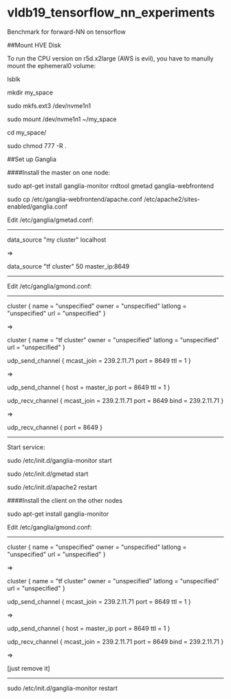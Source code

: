 # vldb19_tensorflow_nn_experiments

Benchmark for forward-NN on tensorflow

##Mount HVE Disk

To run the CPU version on r5d.x2large (AWS is evil), you have to manully mount the ephemeral0 volume:

lsblk

mkdir my_space

sudo mkfs.ext3 /dev/nvme1n1

sudo mount /dev/nvme1n1 ~/my_space

cd my_space/

sudo chmod 777 -R .

##Set up Ganglia

####Install the master on one node:

sudo apt-get install ganglia-monitor rrdtool gmetad ganglia-webfrontend

sudo cp /etc/ganglia-webfrontend/apache.conf /etc/apache2/sites-enabled/ganglia.conf

Edit /etc/ganglia/gmetad.conf:

---
data_source "my cluster" localhost 

=> 

data_source "tf cluster" 50 master_ip:8649

---

Edit /etc/ganglia/gmond.conf:

---
cluster {
    name = "unspecified"
    owner = "unspecified"
    latlong = "unspecified"
    url = "unspecified"
}

=>

cluster {
    name = "tf cluster"
    owner = "unspecified"
    latlong = "unspecified"
    url = "unspecified"
}


udp_send_channel {
    mcast_join = 239.2.11.71
    port = 8649
    ttl = 1
}

=>

udp_send_channel {
    host = master_ip
    port = 8649
    ttl = 1
}

udp_recv_channel {
    mcast_join = 239.2.11.71
    port = 8649
    bind = 239.2.11.71
}

=>

udp_recv_channel {
    port = 8649
}

---
Start service:

sudo /etc/init.d/ganglia-monitor start

sudo /etc/init.d/gmetad start

sudo /etc/init.d/apache2 restart

####Install the client on the other nodes

sudo apt-get install ganglia-monitor

Edit /etc/ganglia/gmond.conf:

---
cluster {
    name = "unspecified"
    owner = "unspecified"
    latlong = "unspecified"
    url = "unspecified"
}

=>

cluster {
    name = "tf cluster"
    owner = "unspecified"
    latlong = "unspecified"
    url = "unspecified"
}


udp_send_channel {
    mcast_join = 239.2.11.71
    port = 8649
    ttl = 1
}

=>

udp_send_channel {
    host = master_ip
    port = 8649
    ttl = 1
}

udp_recv_channel {
    mcast_join = 239.2.11.71
    port = 8649
    bind = 239.2.11.71
}

=>

[just remove it]

---

sudo /etc/init.d/ganglia-monitor restart